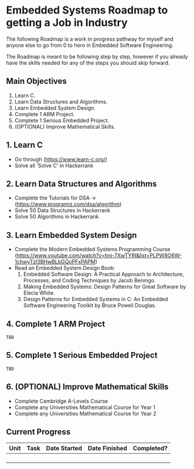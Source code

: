 # Embedded Systems Roadmap to getting a Job in Industry
The following Roadmap is a work in progress pathway for myself and anyone else to go from 0 to hero in
Embedded Software Engineering.

The Roadmap is meant to be following step by step, however if you already have the skills needed for any of the steps
you should skip forward.

## Main Objectives
1. Learn C.
2. Learn Data Structures and Algorithms.
3. Learn Embedded System Design.
4. Complete 1 ARM Project.
5. Complete 1 Serious Embedded Project.
6. (OPTIONAL) Improve Mathematical Skills.

## 1. Learn C
* Go through (https://www.learn-c.org/)
* Solve all 'Solve C' in Hackerrank

## 2. Learn Data Structures and Algorithms
* Complete the Tutorials for DSA -> (https://www.programiz.com/dsa/algorithm)
* Solve 50 Data Structures in Hackerrank
* Solve 50 Algorithms in Hackerrank

## 3. Learn Embedded System Design
* Complete the Modern Embedded Systems Programming Course (https://www.youtube.com/watch?v=hnj-7XwTYRI&list=PLPW8O6W-1chwyTzI3BHwBLbGQoPFxPAPM)
* Read an Embedded System Design Book:
    1. Embedded Software Design: A Practical Approach to Architecture, Processes, and Coding Techniques by Jacob Beningo.
    2. Making Embedded Systems: Design Patterns for Great Software by Elecia White.
    3. Design Patterns for Embedded Systems in C: An Embedded Software Engineering Toolkit by Bruce Powell Douglas.

## 4. Complete 1 ARM Project
    TBD
## 5. Complete 1 Serious Embedded Project
    TBD
## 6. (OPTIONAL) Improve Mathematical Skills
* Complete Cambridge A-Levels Course
* Complete any Universities Mathematical Course for Year 1
* Complete any Universities Mathematical Course for Year 2
 

## Current Progress

|Unit|Task|Date Started|Date Finished|Completed?|
|----|----|------------|-------------|----------|
||||||
||||||
||||||
||||||
